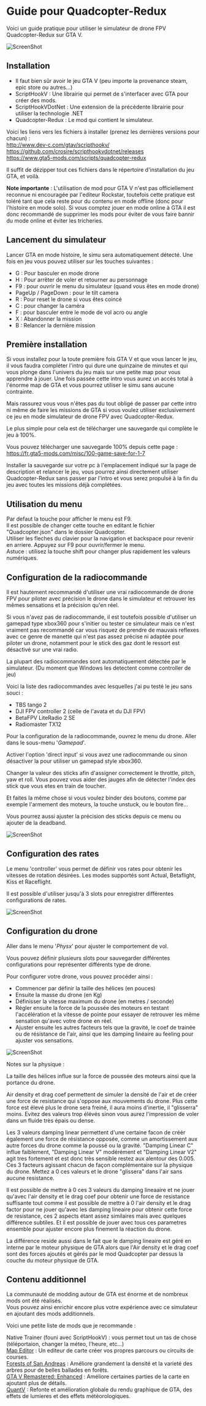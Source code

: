 
# Guide pour Quadcopter-Redux

Voici un guide pratique pour utiliser le simulateur de drone FPV Quadcopter-Redux sur GTA V.

![ScreenShot](https://github.com/fredakilla/Quadcopter-Redux-Guide/blob/main/img/Quadcopter-Redux.jpg)


## Installation

- Il faut bien sûr avoir le jeu GTA V (peu importe la provenance steam, epic store ou autres...)
- ScriptHookV : Une librairie qui permet de s'interfacer avec GTA pour créer des mods.
- ScriptHookVDotNet : Une extension de la précédente librairie pour utiliser la technologie .NET
- Quadcopter-Redux : Le mod qui contient le simulateur.

Voici les liens vers les fichiers à installer (prenez les dernières versions pour chacun) :   
http://www.dev-c.com/gtav/scripthookv/   
https://github.com/crosire/scripthookvdotnet/releases   
https://www.gta5-mods.com/scripts/quadcopter-redux   

Il suffit de dézipper tout ces fichiers dans le répertoire d'installation du jeu GTA, et voilà.

**Note importante** : L'utilisation de mod pour GTA V n'est pas officiellement reconnue ni encouragée par l'editeur Rockstar, toutefois cette pratique est toléré tant que cela reste pour du contenu en mode offline (donc pour l'histoire en mode solo). Si vous comptez jouer en mode online à GTA il est donc recommandé de supprimer les mods pour éviter de vous faire bannir du mode online et éviter les tricheries.

## Lancement du simulateur

Lancer GTA en mode histoire, le simu sera automatiquement détecté.
Une fois en jeu vous pouvez utiliser sur les touches suivantes :

- G : Pour basculer en mode drone
- H : Pour arrêter de voler et retourner au personnage
- F9 : pour ouvrir le menu du simulateur (quand vous êtes en mode drone)
- PageUp / PageDown : pour le tilt camera
- R : Pour reset le drone si vous êtes coincé
- C : pour changer la caméra
- F : pour basculer entre le mode de vol acro ou angle
- X : Abandonner la mission
- B : Relancer la dernière mission


## Première installation

Si vous installez pour la toute première fois GTA V et que vous lancer le jeu, il vous faudra compléter l'intro qui dure une quinzaine de minutes et qui vous plonge dans l'univers du jeu mais sur une petite map pour vous apprendre à jouer. Une fois passée cette intro vous aurez un accès total à l'énorme map de GTA et vous pourrez utiliser le simu sans aucune contrainte.

Mais rassurez vous vous n'êtes pas du tout obligé de passer par cette intro ni même de faire les missions de GTA si vous voulez utiliser exclusivement ce jeu en mode simulateur de drone FPV avec Quadcopter-Redux.

Le plus simple pour cela est de télécharger une sauvegarde qui complète le jeu à 100%.

Vous pouvez télécharger une sauvegarde 100% depuis cette page :   
https://fr.gta5-mods.com/misc/100-game-save-for-1-7

Installer la sauvegarde sur votre pc à l'emplacement indiqué sur la page de description et relancer le jeu, vous pourrez ainsi directement utiliser Quadcopter-Redux sans passer par l'intro et vous serez propulsé à la fin du jeu avec toutes les missions déjà complétées.

## Utilisation du menu

Par defaut la touche pour afficher le menu est F9.    
Il est possible de changer cette touche en editant le fichier "Quadcopter.json" dans le dossier Quadcopter.   
Utiliser les fleches du clavier pour la navigation et backspace pour revenir en arriere. Appuyez sur F9 pour ouvrir/fermer le menu.   
Astuce : utilisez la touche shift pour changer plus rapidement les valeurs numériques.   


## Configuration de la radiocommande

Il est hautement recommandé d'utiliser une vrai radiocommande de drone FPV pour piloter avec précision le drone dans le simulateur et retrouver les mêmes sensations et la précision qu'en réel. 

Si vous n'avez pas de radiocommande, il est toutefois possible d'utiliser un gamepad type xbox360 pour s'initier ou tester ce simulateur mais ce n'est vraiment pas recommandé car vous risquez de prendre de mauvais reflexes avec ce genre de manette qui n'est pas assez précise ni adaptée pour piloter un drone, notamment pour le stick des gaz dont le ressort est désactivé sur une vrai radio.

La plupart des radiocommandes sont automatiquement détectée par le simulateur. (Du moment que Windows les detectent comme controller de jeu)

Voici la liste des radiocommandes avec lesquelles j'ai pu testé le jeu sans souci :
- TBS tango 2
- DJI FPV controller 2 (celle de l'avata et du DJI FPV)
- BetaFPV LiteRadio 2 SE
- Radiomaster TX12

Pour la configuration de la radiocommande, ouvrez le menu du drone.
Aller dans le sous-menu '*Gamepad*'.

Activer l'option 'direct input' si vous avez une radiocommande ou sinon désactiver la pour utiliser un gamepad style xbox360.

Changer la valeur des sticks afin d'assigner correctement le throttle, pitch, yaw et roll. Vous pouvez vous aider des jauges afin de détecter l'index des stick que vous etes en train de toucher.

Et faites la même chose si vous voulez binder des boutons, comme par exemple l'armement des moteurs, la touche unstuck, ou le bouton fire...

Vous pourrez aussi ajuster la précision des sticks depuis ce menu ou ajouter de la deadband.

![ScreenShot](https://github.com/fredakilla/Quadcopter-Redux-Guide/blob/main/img/Gamepad.jpg)


## Configuration des rates

Le menu 'controller' vous permet de définir vos rates pour obtenir les vitesses de rotation désirées.
Les modes supportés sont Actual, Betaflight, Kiss et Raceflight.

Il est possible d'utiliser jusqu'à 3 slots pour enregistrer différentes configurations de rates.


![ScreenShot](https://github.com/fredakilla/Quadcopter-Redux-Guide/blob/main/img/Rates.jpg)

## Configuration du drone

Aller dans le menu '*Physx*' pour ajuster le comportement de vol.

Vous pouvez définir plusieurs slots pour sauvegarder différentes configurations pour représenter différents type de drone.

Pour configurer votre drone, vous pouvez procéder ainsi :

- Commencer par définir la taille des hélices (en pouces)
- Ensuite la masse du drone (en Kg)
- Définisser la vitesse maximum du drone (en metres / seconde)
- Régler ensuite la force de la poussée des moteurs en testant l'accélération et la vitesse de pointe pour essayer de retrouver les même sensation qu'avec votre drone en réel.
- Ajuster ensuite les autres facteurs tels que la gravité, le coef de trainée ou de résistance de l'air, ainsi que les damping linéaire au feeling pour ajuster vos sensations.

![ScreenShot](https://github.com/fredakilla/Quadcopter-Redux-Guide/blob/main/img/Physx.jpg)

Notes sur la physique :   

La taille des hélices influe sur la force de poussée des moteurs ainsi que la portance du drone.  

Air density et drag coef permettent de simuler la densité de l'air et de créer une force de resistance qui s'oppose aux mouvements du drone. Plus cette force est élevé plus le drone sera freiné, il aura moins d'inertie, il "glisserra" moins. Evitez des valeurs trop élévés sinon vous aurez l'impression de voler dans un fluide très épais ou dense.   

Les 3 valeurs damping linear permettent d'une certaine facon de créér également une force de résistance opposée, comme un amortissement aux autre forces du drone comme la poussé ou la gravité. "Damping Linear C" influe faiblement, "Damping Linear V" modérément et "Damping Linear V2" agit tres fortement et est donc très sensible restez aux alentour des 0.005. Ces 3 facteurs agissant chacun de façon complémentaire sur la physique du drone. Mettez a 0 ces valeurs et le drone "glissera" dans l'air sans aucune resistance.   

Il est possible de mettre à 0 ces 3 valeurs du damping lineaaire et ne jouer qu'avec l'air density et le drag coef pour obtenir une force de resistance suffisante tout comme il est possible de mettre à 0 l'air density et le drag factor pour ne jouer qu'avec les damping lineaire pour obtenir cette force de resistance, ces 2 aspects étant assez similaires mais avec quelques différence subtiles. Et il est possible de jouer avec tous ces parametres ensemble pour ajuster encore plus finement la réaction du drone.  

La différence reside aussi dans le fait que le damping lineaire est géré en interne par le moteur physique de GTA alors que l'Air density et le drag coef sont des forces ajoutés et gérés par le mod Quadcopter par dessus la couche du moteur physique de GTA.   


## Contenu additionnel

La communauté de modding autour de GTA est énorme et de nombreux mods ont été réalisés.   
Vous pouvez ainsi enrichir encore plus votre expérience avec ce simulateur en ajoutant des mods additionnels.   

Voici une petite liste de mods que je recommande :

Native Trainer (founi avec ScriptHookV) : vous permet tout un tas de chose (téléportaion, changer la méteo, l'heure, etc...)   
[Map Editor](https://www.gta5-mods.com/scripts/map-editor) : Un editeur de carte créer vos propres parcours ou circuits de courses.   
[Forests of San Andreas](https://www.gta5-mods.com/maps/forests-of-san-andreas-revised) : Améliore grandement la densité et la varieté des arbres pour de belles ballades en forêts.   
[GTA V Remastered: Enhanced](https://www.gta5-mods.com/maps/gta-v-remastered-enhanced) : Améliore certaines parties de la carte en ajoutant plus de détails.   
[QuantV](https://www.gtainside.com/en/gta5/mods/119996-quantv-2-1-4) : Refonte et amélioration globale du rendu graphique de GTA, des effets de lumieres et des effets météorologiques.    
